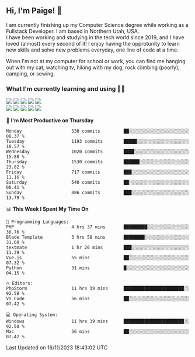 ## Hi, I'm Paige! :vulcan_salute:

I am currently finishing up my Computer Science degree while working as a Fullstack Developer. I am based in Northern Utah, USA. \
I have been working and studying in the tech world since 2019, and I have loved (almost) every second of it! I enjoy having the opprotunity to learn new skills and solve new problems everyday, one line of code at a time.  

When I'm not at my computer for school or work, you can find me hanging out with my cat, watching tv, hiking with my dog, rock climbing (poorly), camping, or sewing.  

### What I'm currently learning and using :woman_technologist:
![](https://img.shields.io/badge/Laravel-FF2D20?style=for-the-badge&logo=laravel&logoColor=white) 
![](https://img.shields.io/badge/PHP-777BB4?style=for-the-badge&logo=php&logoColor=white)
![](https://img.shields.io/badge/Vue.js-35495E?style=for-the-badge&logo=vuedotjs&logoColor=4FC08D) 
![](https://img.shields.io/badge/MySQL-005C84?style=for-the-badge&logo=mysql&logoColor=white) 
![](https://img.shields.io/badge/Tailwind_CSS-38B2AC?style=for-the-badge&logo=tailwind-css&logoColor=white) \
![](https://img.shields.io/badge/Python-FFD43B?style=for-the-badge&logo=python&logoColor=blue)
![](https://img.shields.io/badge/Django-092E20?style=for-the-badge&logo=django&logoColor=green)
![](https://img.shields.io/badge/Kotlin-0095D5?&style=for-the-badge&logo=kotlin&logoColor=white)
![](https://img.shields.io/badge/Java-ED8B00?style=for-the-badge&logo=java&logoColor=white)
![](https://img.shields.io/badge/Haskell-5D4F85?style=for-the-badge&logo=haskell&logoColor=white) 

<!--START_SECTION:waka-->
📅 **I'm Most Productive on Thursday** 

```text
Monday                   538 commits         ██░░░░░░░░░░░░░░░░░░░░░░░   08.37 % 
Tuesday                  1193 commits        █████░░░░░░░░░░░░░░░░░░░░   18.57 % 
Wednesday                1020 commits        ████░░░░░░░░░░░░░░░░░░░░░   15.88 % 
Thursday                 1530 commits        ██████░░░░░░░░░░░░░░░░░░░   23.82 % 
Friday                   717 commits         ███░░░░░░░░░░░░░░░░░░░░░░   11.16 % 
Saturday                 540 commits         ██░░░░░░░░░░░░░░░░░░░░░░░   08.41 % 
Sunday                   886 commits         ███░░░░░░░░░░░░░░░░░░░░░░   13.79 % 
```


📊 **This Week I Spent My Time On** 

```text
💬 Programming Languages: 
PHP                      4 hrs 37 mins       █████████░░░░░░░░░░░░░░░░   36.76 % 
Blade Template           3 hrs 58 mins       ████████░░░░░░░░░░░░░░░░░   31.60 % 
textmate                 1 hr 26 mins        ███░░░░░░░░░░░░░░░░░░░░░░   11.39 % 
Vue.js                   55 mins             ██░░░░░░░░░░░░░░░░░░░░░░░   07.32 % 
Python                   31 mins             █░░░░░░░░░░░░░░░░░░░░░░░░   04.15 % 

🔥 Editors: 
PhpStorm                 11 hrs 39 mins      ███████████████████████░░   92.58 % 
VS Code                  56 mins             ██░░░░░░░░░░░░░░░░░░░░░░░   07.42 % 

💻 Operating System: 
Windows                  11 hrs 39 mins      ███████████████████████░░   92.58 % 
Mac                      56 mins             ██░░░░░░░░░░░░░░░░░░░░░░░   07.42 % 
```


 Last Updated on 16/11/2023 18:43:02 UTC
<!--END_SECTION:waka-->
